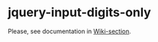 jquery-input-digits-only
========================

Please, see documentation in <a href="/aquirier/jquery-input-digits-only/wiki">Wiki-section</a>.
